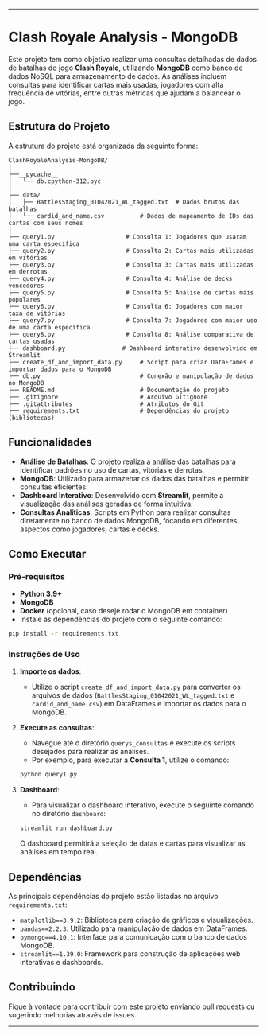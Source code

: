 
---

# Clash Royale Analysis - MongoDB

Este projeto tem como objetivo realizar uma consultas detalhadas de dados de batalhas do jogo **Clash Royale**, utilizando **MongoDB** como banco de dados NoSQL para armazenamento de dados. As análises incluem consultas para identificar cartas mais usadas, jogadores com alta frequência de vitórias, entre outras métricas que ajudam a balancear o jogo.

## Estrutura do Projeto

A estrutura do projeto está organizada da seguinte forma:

```
ClashRoyaleAnalysis-MongoDB/
│
├──__pycache__
│   └── db.cpython-312.pyc
|
├── data/
│   ├── BattlesStaging_01042021_WL_tagged.txt  # Dados brutos das batalhas
│   └── cardid_and_name.csv          # Dados de mapeamento de IDs das cartas com seus nomes
│
├── query1.py                    # Consulta 1: Jogadores que usaram uma carta específica
├── query2.py                    # Consulta 2: Cartas mais utilizadas em vitórias
├── query3.py                    # Consulta 3: Cartas mais utilizadas em derrotas
├── query4.py                    # Consulta 4: Análise de decks vencedores
├── query5.py                    # Consulta 5: Análise de cartas mais populares
├── query6.py                    # Consulta 6: Jogadores com maior taxa de vitórias
├── query7.py                    # Consulta 7: Jogadores com maior uso de uma carta específica
├── query8.py                    # Consulta 8: Análise comparativa de cartas usadas
├── dashboard.py                # Dashboard interativo desenvolvido em Streamlit
├── create_df_and_import_data.py     # Script para criar DataFrames e importar dados para o MongoDB
├── db.py                            # Conexão e manipulação de dados no MongoDB
├── README.md                        # Documentação do projeto
├── .gitignore                       # Arquivo Gitignore
├── .gitattributes                   # Atributos do Git
├── requirements.txt                 # Dependências do projeto (bibliotecas)
```

## Funcionalidades

- **Análise de Batalhas**: O projeto realiza a análise das batalhas para identificar padrões no uso de cartas, vitórias e derrotas.
- **MongoDB**: Utilizado para armazenar os dados das batalhas e permitir consultas eficientes.
- **Dashboard Interativo**: Desenvolvido com **Streamlit**, permite a visualização das análises geradas de forma intuitiva.
- **Consultas Analíticas**: Scripts em Python para realizar consultas diretamente no banco de dados MongoDB, focando em diferentes aspectos como jogadores, cartas e decks.

## Como Executar

### Pré-requisitos

- **Python 3.9+**
- **MongoDB**
- **Docker** (opcional, caso deseje rodar o MongoDB em container)
- Instale as dependências do projeto com o seguinte comando:

```bash
pip install -r requirements.txt
```

### Instruções de Uso

1. **Importe os dados**:
   - Utilize o script `create_df_and_import_data.py` para converter os arquivos de dados (`BattlesStaging_01042021_WL_tagged.txt` e `cardid_and_name.csv`) em DataFrames e importar os dados para o MongoDB.

2. **Execute as consultas**:
   - Navegue até o diretório `querys_consultas` e execute os scripts desejados para realizar as análises.
   - Por exemplo, para executar a **Consulta 1**, utilize o comando:

   ```bash
   python query1.py
   ```

3. **Dashboard**:
   - Para visualizar o dashboard interativo, execute o seguinte comando no diretório `dashboard`:

   ```bash
   streamlit run dashboard.py
   ```

   O dashboard permitirá a seleção de datas e cartas para visualizar as análises em tempo real.

## Dependências

As principais dependências do projeto estão listadas no arquivo `requirements.txt`:

- `matplotlib==3.9.2`: Biblioteca para criação de gráficos e visualizações.
- `pandas==2.2.3`: Utilizado para manipulação de dados em DataFrames.
- `pymongo==4.10.1`: Interface para comunicação com o banco de dados MongoDB.
- `streamlit==1.39.0`: Framework para construção de aplicações web interativas e dashboards.

## Contribuindo

Fique à vontade para contribuir com este projeto enviando pull requests ou sugerindo melhorias através de issues.

---